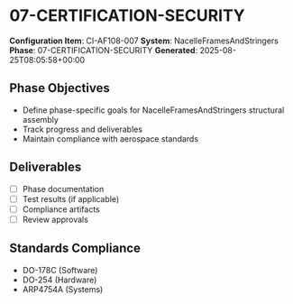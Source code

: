 # 07-CERTIFICATION-SECURITY

**Configuration Item**: CI-AF108-007
**System**: NacelleFramesAndStringers
**Phase**: 07-CERTIFICATION-SECURITY
**Generated**: 2025-08-25T08:05:58+00:00

## Phase Objectives
- Define phase-specific goals for NacelleFramesAndStringers structural assembly
- Track progress and deliverables
- Maintain compliance with aerospace standards

## Deliverables
- [ ] Phase documentation
- [ ] Test results (if applicable)
- [ ] Compliance artifacts
- [ ] Review approvals

## Standards Compliance
- DO-178C (Software)
- DO-254 (Hardware)
- ARP4754A (Systems)

